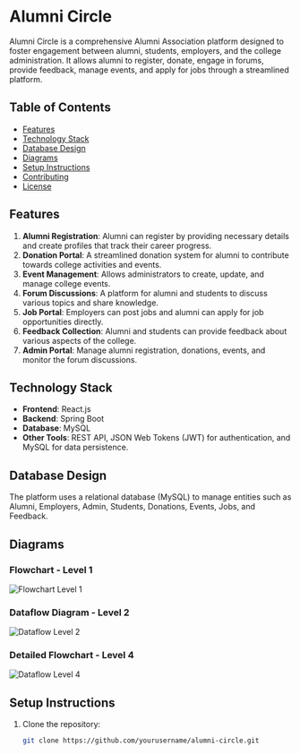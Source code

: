 # Alumni Circle

Alumni Circle is a comprehensive Alumni Association platform designed to foster engagement between alumni, students, employers, and the college administration. It allows alumni to register, donate, engage in forums, provide feedback, manage events, and apply for jobs through a streamlined platform.

## Table of Contents
- [Features](#features)
- [Technology Stack](#technology-stack)
- [Database Design](#database-design)
- [Diagrams](#diagrams)
- [Setup Instructions](#setup-instructions)
- [Contributing](#contributing)
- [License](#license)

## Features

1. **Alumni Registration**: Alumni can register by providing necessary details and create profiles that track their career progress.
2. **Donation Portal**: A streamlined donation system for alumni to contribute towards college activities and events.
3. **Event Management**: Allows administrators to create, update, and manage college events.
4. **Forum Discussions**: A platform for alumni and students to discuss various topics and share knowledge.
5. **Job Portal**: Employers can post jobs and alumni can apply for job opportunities directly.
6. **Feedback Collection**: Alumni and students can provide feedback about various aspects of the college.
7. **Admin Portal**: Manage alumni registration, donations, events, and monitor the forum discussions.

## Technology Stack

- **Frontend**: React.js
- **Backend**: Spring Boot
- **Database**: MySQL
- **Other Tools**: REST API, JSON Web Tokens (JWT) for authentication, and MySQL for data persistence.

## Database Design

The platform uses a relational database (MySQL) to manage entities such as Alumni, Employers, Admin, Students, Donations, Events, Jobs, and Feedback.

## Diagrams

### Flowchart - Level 1

![Flowchart Level 1](./DFD_level_1.png)

### Dataflow Diagram - Level 2

![Dataflow Level 2](./DFD_level_2.png)

### Detailed Flowchart - Level 4

![Dataflow Level 4](./DFD_level_4.png)

## Setup Instructions

1. Clone the repository:

   ```bash
   git clone https://github.com/yourusername/alumni-circle.git
